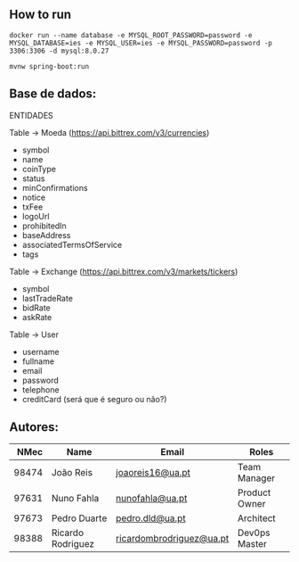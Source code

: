 ## How to run

```
docker run --name database -e MYSQL_ROOT_PASSWORD=password -e MYSQL_DATABASE=ies -e MYSQL_USER=ies -e MYSQL_PASSWORD=password -p 3306:3306 -d mysql:8.0.27

mvnw spring-boot:run
```

## Base de dados:

ENTIDADES

Table -> Moeda (https://api.bittrex.com/v3/currencies)
- symbol
- name
- coinType
- status
- minConfirmations
- notice
- txFee
- logoUrl
- prohibitedIn
- baseAddress
- associatedTermsOfService
- tags

Table -> Exchange (https://api.bittrex.com/v3/markets/tickers)
- symbol
- lastTradeRate
- bidRate
- askRate

Table -> User
- username
- fullname
- email
- password
- telephone
- creditCard (será que é seguro ou não?)

## Autores:

| NMec | Name | Email | Roles |
|--:|---|---|---|
| 98474| João Reis | joaoreis16@ua.pt | Team Manager |
| 97631| Nuno Fahla| nunofahla@ua.pt| Product Owner |
| 97673| Pedro Duarte | pedro.dld@ua.pt | Architect |
| 98388| Ricardo Rodriguez| ricardombrodriguez@ua.pt| Dev0ps Master |

